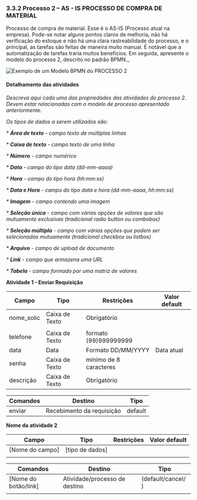 ### 3.3.2 Processo 2 – AS - IS PROCESSO DE COMPRA DE MATERIAL
 
Processo de compra de material. Esse é o AS-IS (Processo atual na empresa). Pode-se notar alguns pontos claros de melhoria, não há verificação do estoque e não há uma clara rastreabilidade do processo, e o principal, as tarefas são feitas de maneira muito manual. É notável que a automatização de tarefas traria muitos benefícios.
Em seguida, apresente o modelo do processo 2, descrito no padrão BPMN._

![Exemplo de um Modelo BPMN do PROCESSO 2](../images/process.png "Modelo BPMN do Processo 2.")


#### Detalhamento das atividades

_Descreva aqui cada uma das propriedades das atividades do processo 2. 
Devem estar relacionadas com o modelo de processo apresentado anteriormente._

_Os tipos de dados a serem utilizados são:_

_* **Área de texto** - campo texto de múltiplas linhas_

_* **Caixa de texto** - campo texto de uma linha_

_* **Número** - campo numérico_

_* **Data** - campo do tipo data (dd-mm-aaaa)_

_* **Hora** - campo do tipo hora (hh:mm:ss)_

_* **Data e Hora** - campo do tipo data e hora (dd-mm-aaaa, hh:mm:ss)_

_* **Imagem** - campo contendo uma imagem_

_* **Seleção única** - campo com várias opções de valores que são mutuamente exclusivas (tradicional radio button ou combobox)_

_* **Seleção múltipla** - campo com várias opções que podem ser selecionadas mutuamente (tradicional checkbox ou listbox)_

_* **Arquivo** - campo de upload de documento_

_* **Link** - campo que armazena uma URL_

_* **Tabela** - campo formado por uma matriz de valores_

**Atividade 1 - Enviar Requisição**

| **Campo**       | **Tipo**         | **Restrições** | **Valor default** |
| ---             | ---              | ---            | ---               |
| nome_solic      | Caixa de Texto   |  Obrigatório   |                   |
|   |                  |                |                   |
| telefone        | Caixa de Texto   | formato (99)999999999|             |
| data           | Data   | Formato DD/MM/YYYY | Data atual          |
| senha           | Caixa de Texto   | mínimo de 8 caracteres |           |
| descrição           | Caixa de Texto   | Obrigatório |           |

| **Comandos**         |  **Destino**                   | **Tipo** |
| ---                  | ---                            | ---               |
| enviar | Recebimento da requisição | default |



**Nome da atividade 2**

| **Campo**       | **Tipo**         | **Restrições** | **Valor default** |
| ---             | ---              | ---            | ---               |
| [Nome do campo] | [tipo de dados]  |                |                   |
|                 |                  |                |                   |

| **Comandos**         |  **Destino**                   | **Tipo**          |
| ---                  | ---                            | ---               |
| [Nome do botão/link] | Atividade/processo de destino  | (default/cancel/  ) |
|                      |                                |                   |
